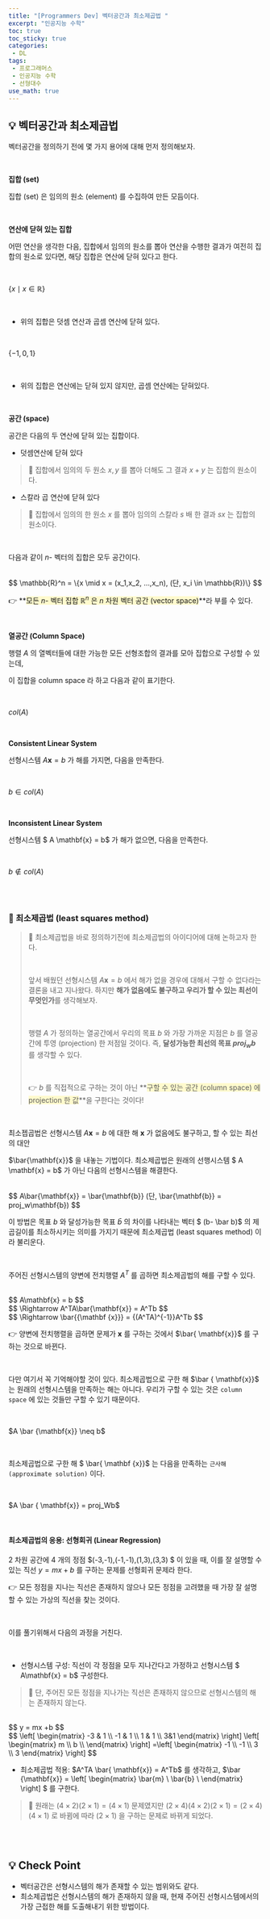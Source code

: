 ```yaml
---
title: "[Programmers Dev] 벡터공간과 최소제곱법 "
excerpt: "인공지능 수학"
toc: true
toc_sticky: true
categories:
 - DL
tags:
 - 프로그래머스
 - 인공지능 수학
 - 선형대수
use_math: true
---
```


## &#128161; 벡터공간과 최소제곱법

벡터공간을 정의하기 전에 몇 가지 용어에 대해 먼저 정의해보자.

<br/>

**집합 (set)**

집합 (set) 은 임의의 원소 (element) 를 수집하여 만든 모듬이다.

<br/>

**연산에 닫혀 있는 집합**

어떤 연산을 생각한 다음, 집합에서 임의의 원소를 뽑아 연산을 수행한 결과가 여전히 집합의 원소로 있다면, 해당 집합은 연산에 닫혀 있다고 한다.

<br/>

$\{x\mid x \in \mathbb{R} \}$

<br/>

- 위의 집합은 덧셈 연산과 곱셈 연산에 닫혀 있다.

<br/>

$\{-1,0,1\}$

<br/>

- 위의 집합은 연산에는 닫혀 있지 않지만, 곱셈 연산에는 닫혀있다.

<br/>

**공간 (space)**

공간은 다음의 두 연산에 닫혀 있는 집합이다.

- 덧셈연산에 닫혀 있다

> &#128173; 집합에서 임의의 두 원소 $x,y$ 를 뽑아 더해도 그 결과 $x+y$ 는 집합의 원소이다.

- 스칼라 곱 연산에 닫혀 있다

> &#128173; 집합에서 임의의 한 원소 $x$ 를 뽑아 임의의 스칼라 $s$ 배 한 결과 $sx$ 는 집합의 원소이다.

<br/>

다음과 같이 $n$- 벡터의 집합은 모두 공간이다.

<br/>
$$
\mathbb{R}^n = \{x \mid x = (x_1,x_2, ...,x_n), (단, x_i \in \mathbb{R})\}
$$
<br/>

&#128073; **<span style="background-color:#fffacd">모든 $n$- 벡터 집합 $\mathbb{R}^n$ 은 $n$ 차원 벡터 공간 (vector space)</span>**라 부를 수 있다.

<br/>

**열공간 (Column Space)**

행렬 $A$ 의 열벡터들에 대한 가능한 모든 선형조합의 결과를 모아 집합으로 구성할 수 있는데,

이 집합을 column space 라 하고 다음과 같이 표기한다.

<br/>

$col(A)$

<br/>

**Consistent Linear System**

선형시스템 $A \mathbf{x} = b$ 가 해를 가지면, 다음을 만족한다.

<br/>

$b \in col(A)$

<br/>

**Inconsistent Linear System**

선형시스템 $ A \mathbf{x} = b$ 가 해가 없으면, 다음을 만족한다.

<br/>

$b \notin col(A)$

<br/>

<br/>

### &#128204; 최소제곱법 (least squares method)

> &#128173; 최소제곱법을 바로 정의하기전에 최소제곱법의 아이디어에 대해 논하고자 한다.
>
> <br/>
>
> 앞서 배웠던 선형시스템 $A \mathbf{x} = b$ 에서 해가 없을 경우에 대해서 구할 수 없다라는 결론을 내고 지나왔다. 하지만 **해가 없음에도 불구하고 우리가 할 수 있는 최선이 무엇인가**를 생각해보자.
>
> <br/>
>
> 행렬 $A$ 가 정의하는 열공간에서 우리의 목표 $b$ 와 가장 가까운 지점은 $b$ 를 열공간에 투영 (projection) 한 저점일 것이다. 즉, **달성가능한 최선의 목표 $proj_wb$** 를 생각할 수 있다.
>
> <br/>
>
> &#128073;  $b$ 를 직접적으로 구하는 것이 아닌 **<span style="background-color:#fffacd">구할 수 있는 공간 (column space) 에 projection 한 값</span>**을 구한다는 것이다!

<br/>

최소젭곱법은 선형시스템 $A \mathbf{x} = b$ 에 대한 해 $\mathbf{x}$ 가 없음에도 불구하고, 할 수 있는 최선의 대안

$\bar{\mathbf{x}}$ 을 내놓는 기법이다. 최소제곱법은 원래의 선행시스템 $ A \mathbf{x} = b$ 가 아닌 다음의 선형시스템을 해결한다.

<br/>
$$
A\bar{\mathbf{x}} = \bar{\mathbf{b}} (단, \bar{\mathbf{b}} = proj_w\mathbf{b})
$$
<br/>

이 방법은 목표 $b$ 와 달성가능한 목표 $\bar b$ 의 차이를 나타내는 벡터 $ (b- \bar b)$ 의 제곱길이를 최소하시키는 의미를 가지기 때문에 최소제곱법 (least squares method) 이라 불리운다.

<br/>

주어진 선형시스템의 양변에 전치행렬 $A^T$ 를 곱하면 최소제곱법의 해를 구할 수 있다.

<br/>
$$
A\mathbf{x} = b
$$
<br/>
$$
\Rightarrow A^TA\bar{\mathbf{x}} = A^Tb
$$
<br/>
$$
\Rightarrow \bar{{\mathbf {x}}} = {(A^TA)^{-1}}A^Tb
$$
<br/>

&#128073; 양변에 전치행렬을 곱하면 문제가 $\mathbf{x}$ 를 구하는 것에서 $\bar{ \mathbf{x}}$  를 구하는 것으로 바뀐다.

<br/>

다만 여기서 꼭 기억해야할 것이 있다. 최소제곱법으로 구한 해 $\bar { \mathbf{x}}$ 는 원래의 선형시스템을 만족하는 해는 아니다. 우리가 구할 수 있는 것은 <code>column space</code> 에 있는 것들만 구할 수 있기 때문이다.

<br/>

$A \bar {\mathbf{x}} \neq b$

<br/>

최소제곱법으로 구한 해 $ \bar{ \mathbf {x}}$ 는 다음을 만족하는 <code>근사해 (approximate solution)</code> 이다.

<br/>

$A \bar { \mathbf{x}} = proj_Wb$

<br/>

#### 최소제곱법의 응용: 선형회귀 (Linear Regression)

2 차원 공간에 4 개의 정점 $(-3,-1),(-1,-1),(1,3),(3,3) $ 이 있을 때, 이를 잘 설명할 수 있는 직선 $y = mx +b$ 를 구하는 문제를 선형회귀 문제라 한다.

&#128073; 모든 정점을 지나는 직선은 존재하지 않으나 모든 정점을 고려했을 때 가장 잘 설명할 수 있는 가상의 직선을 찾는 것이다.

<br/>

이를 풀기위해서 다음의 과정을 거친다.

<br/>

- 선형시스템 구성: 직선이 각 정점을 모두 지나간다고 가정하고 선형시스템 $ A\mathbf{x} = b$  구성한다.

> &#128173; 단, 주어진 모든 정점을 지나가는 직선은 존재하지 않으므로 선형시스템의 해는 존재하지 않는다.

<br/>
$$
y = mx +b
$$
<br/>
$$
\left[
\begin{matrix}
    -3 & 1  \\
    -1 & 1 \\
     1 & 1 \\
     3&1  
\end{matrix} \right] \left[
\begin{matrix}
    m  \\
    b \\ 
\end{matrix} \right] =\left[
\begin{matrix}
    -1   \\
    -1  \\
     3 \\
     3  
\end{matrix} \right] 
$$
<br/>

- 최소제곱법 적용: $A^TA \bar{ \mathbf{x}} = A^Tb$ 를 생각하고, $\bar {\mathbf{x}} = \left[ \begin{matrix}    \bar{m}   \\    \bar{b}  \\       \end{matrix} \right] $ 를 구한다.

> &#128173; 원래는 $(4\times2)(2 \times1) = (4\times1)$ 문제였지만 $(2 \times4)(4\times2)(2 \times1) = (2 \times4)(4 \times1)$ 로 바뀜에 따라 $(2 \times1)$ 을 구하는 문제로 바뀌게 되었다.



<br/>

<br/>

## &#128161; Check Point

- 벡터공간은 선형시스템의 해가 존재할 수 있는 범위와도 같다.
- 최소제곱법은 선형시스템의 해가 존재하지 않을 때, 현재 주어진 선형시스템에서의 가장 근접한 해를 도출해내기 위한 방법이다.